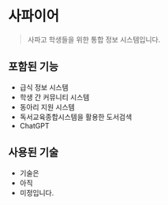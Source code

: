# 사파이어
> 사파고 학생들을 위한 통합 정보 시스템입니다.
## 포함된 기능
- 급식 정보 시스템
- 학생 간 커뮤니티 시스템
- 동아리 지원 시스템
- 독서교육종합시스템을 활용한 도서검색
- ChatGPT

## 사용된 기술
- 기술은
- 아직
- 미정입니다.
